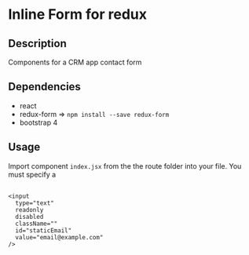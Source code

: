 
# Inline Form for redux

## **Description**
Components for a CRM app contact form

## Dependencies

- react
- redux-form => `npm install --save redux-form`
- bootstrap 4

## Usage

Import component `index.jsx` from the the route folder into your file. You must specify a 

## 


```
<input 
  type="text" 
  readonly 
  disabled 
  className="" 
  id="staticEmail" 
  value="email@example.com"
/>
```